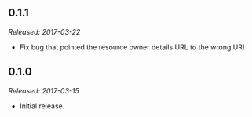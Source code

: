 ## 0.1.1

_Released: 2017-03-22_

* Fix bug that pointed the resource owner details URL to the wrong URI

## 0.1.0

_Released: 2017-03-15_

* Initial release.
